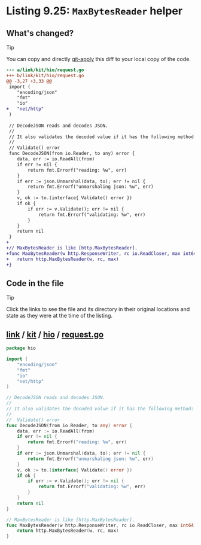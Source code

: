 # Listing 9.25: `MaxBytesReader` helper

## What's changed?

> [!TIP]
> You can copy and directly [git-apply](https://tldr.inbrowser.app/pages/common/git-apply) this diff to your local copy of the code.

```diff
--- a/link/kit/hio/request.go
+++ b/link/kit/hio/request.go
@@ -3,27 +3,33 @@
 import (
 	"encoding/json"
 	"fmt"
 	"io"
+	"net/http"
 )
 
 // DecodeJSON reads and decodes JSON.
 //
 // It also validates the decoded value if it has the following method:
 //
 //	Validate() error
 func DecodeJSON(from io.Reader, to any) error {
 	data, err := io.ReadAll(from)
 	if err != nil {
 		return fmt.Errorf("reading: %w", err)
 	}
 	if err := json.Unmarshal(data, to); err != nil {
 		return fmt.Errorf("unmarshaling json: %w", err)
 	}
 	v, ok := to.(interface{ Validate() error })
 	if ok {
 		if err := v.Validate(); err != nil {
 			return fmt.Errorf("validating: %w", err)
 		}
 	}
 	return nil
 }
+
+// MaxBytesReader is like [http.MaxBytesReader].
+func MaxBytesReader(w http.ResponseWriter, rc io.ReadCloser, max int64) io.ReadCloser {
+	return http.MaxBytesReader(w, rc, max)
+}

```
## Code in the file

> [!TIP]
> Click the links to see the file and its directory in their original locations and state as they were at the time of the listing.

## [link](https://github.com/inancgumus/gobyexample/blob/3a1830fd21ada54af493c5cc621c73d53e096b77/link) / [kit](https://github.com/inancgumus/gobyexample/blob/3a1830fd21ada54af493c5cc621c73d53e096b77/link/kit) / [hio](https://github.com/inancgumus/gobyexample/blob/3a1830fd21ada54af493c5cc621c73d53e096b77/link/kit/hio) / [request.go](https://github.com/inancgumus/gobyexample/blob/3a1830fd21ada54af493c5cc621c73d53e096b77/link/kit/hio/request.go)

```go
package hio

import (
	"encoding/json"
	"fmt"
	"io"
	"net/http"
)

// DecodeJSON reads and decodes JSON.
//
// It also validates the decoded value if it has the following method:
//
//	Validate() error
func DecodeJSON(from io.Reader, to any) error {
	data, err := io.ReadAll(from)
	if err != nil {
		return fmt.Errorf("reading: %w", err)
	}
	if err := json.Unmarshal(data, to); err != nil {
		return fmt.Errorf("unmarshaling json: %w", err)
	}
	v, ok := to.(interface{ Validate() error })
	if ok {
		if err := v.Validate(); err != nil {
			return fmt.Errorf("validating: %w", err)
		}
	}
	return nil
}

// MaxBytesReader is like [http.MaxBytesReader].
func MaxBytesReader(w http.ResponseWriter, rc io.ReadCloser, max int64) io.ReadCloser {
	return http.MaxBytesReader(w, rc, max)
}
```

